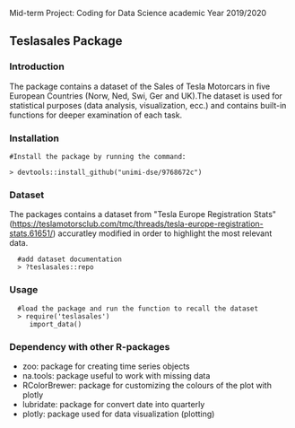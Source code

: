 Mid-term Project: Coding for Data Science academic Year 2019/2020

   Teslasales Package
-----------------------------------------------------------------

### Introduction
The package contains a dataset of the Sales of Tesla Motorcars in five European Countries (Norw, Ned, Swi, Ger and UK).The dataset is used for statistical purposes (data analysis, visualization, ecc.) and contains built-in functions for deeper examination of each task.

### Installation

    #Install the package by running the command:
    
    > devtools::install_github("unimi-dse/9768672c")
    
### Dataset

The packages contains a dataset from "Tesla Europe Registration Stats" (https://teslamotorsclub.com/tmc/threads/tesla-europe-registration-stats.61651/) accuratley modified in order to highlight the most relevant data.

      #add dataset documentation
      > ?teslasales::repo  
   
### Usage

      #load the package and run the function to recall the dataset
      > require('teslasales')
         import_data()


### Dependency with other R-packages

-   zoo: package for creating time series objects
-   na.tools: package useful to work with missing data
-   RColorBrewer: package for customizing the colours of the plot with
    plotly
-   lubridate: package for convert date into quarterly
-   plotly: package used for data visualization (plotting)
